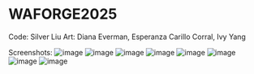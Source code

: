 # WAFORGE2025
 
Code: Silver Liu
Art: Diana Everman, Esperanza Carillo Corral, Ivy Yang

Screenshots:
![image](https://github.com/user-attachments/assets/1d97d1e2-b656-4991-9c5e-66aa3800c358)
![image](https://github.com/user-attachments/assets/701007d6-6060-4735-aa24-6b2029e3c87c)
![image](https://github.com/user-attachments/assets/1a38944a-6c43-4c2e-9e8e-c60b76d8f6c3)
![image](https://github.com/user-attachments/assets/a0d0d034-91be-4407-9b52-ec5e89b3fa05)
![image](https://github.com/user-attachments/assets/50f0be7a-a839-4633-b6e7-e53f3b18d589)
![image](https://github.com/user-attachments/assets/929f59cb-28fd-456d-be74-474ce9ab54bd)
![image](https://github.com/user-attachments/assets/1be2556b-5100-438e-b4b1-5f84051593cf)
![image](https://github.com/user-attachments/assets/608cf97f-03b1-4c3f-a597-52aa3bd9b0f2)



